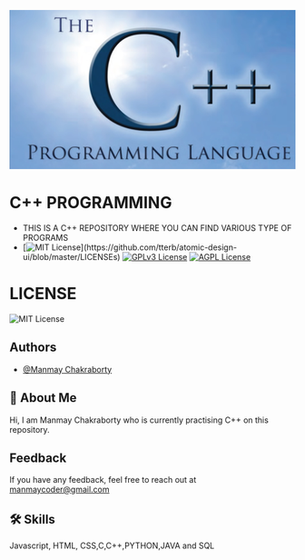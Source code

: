 <!-- ![Logo](Programs/cpp.jpg) -->
<kbd>![Programs](Programs/cpp.jpg)</kbd>

    
# C++ PROGRAMMING 
- THIS IS A C++ REPOSITORY WHERE YOU CAN FIND VARIOUS TYPE OF PROGRAMS
- [![MIT License](https://img.shields.io/apm/l/atomic-design-ui.svg?)](https://github.com/tterb/atomic-design-ui/blob/master/LICENSEs)
[![GPLv3 License](https://img.shields.io/badge/License-GPL%20v3-yellow.svg)](https://opensource.org/licenses/)
[![AGPL License](https://img.shields.io/badge/license-AGPL-blue.svg)](http://www.gnu.org/licenses/agpl-3.0)
# LICENSE

![MIT License](https://img.shields.io/apm/l/atomic-design-ui.svg?)



## Authors

- [@Manmay Chakraborty](https://www.github.com/manmay2)


## 🚀 About Me
Hi, I am Manmay Chakraborty who is currently practising C++ on this repository.




## Feedback

If you have any feedback, feel free to reach out at manmaycoder@gmail.com


## 🛠 Skills
Javascript, HTML, CSS,C,C++,PYTHON,JAVA and SQL


